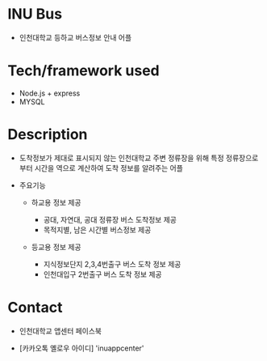 
# INU Bus
 - 인천대학교 등하교 버스정보 안내 어플

# Tech/framework used
  -   Node.js + express
  -   MYSQL

 # Description
   - 도착정보가 제대로 표시되지 않는 인천대학교 주변 정류장을 위해 특정 정류장으로부터 시간을 역으로 계산하여 도착 정보를 알려주는 어플 
  
   - 주요기능
      - 하교용 정보 제공
        - 공대, 자연대, 공대 정류장 버스 도착정보 제공
        - 목적지별, 남은 시간별 버스정보 제공
        
      - 등교용 정보 제공
         - 지식정보단지 2,3,4번출구 버스 도착 정보 제공
         - 인천대입구 2번출구 버스 도착 정보 제공
   
  
  
  # Contact
   - 인천대학교 앱센터 페이스북
   
  - [카카오톡 옐로우 아이디] 'inuappcenter'

